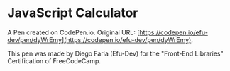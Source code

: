 # JavaScript Calculator

A Pen created on CodePen.io. Original URL: [https://codepen.io/efu-dev/pen/dyWrEmy](https://codepen.io/efu-dev/pen/dyWrEmy).

This pen was made by Diego Faria (Efu-Dev) for the "Front-End Libraries" Certification of FreeCodeCamp.
